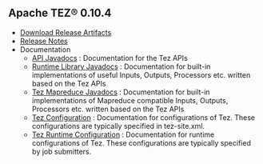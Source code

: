 <!--
   Licensed to the Apache Software Foundation (ASF) under one or more
   contributor license agreements.  See the NOTICE file distributed with
   this work for additional information regarding copyright ownership.
   The ASF licenses this file to You under the Apache License, Version 2.0
   (the "License"); you may not use this file except in compliance with
   the License.  You may obtain a copy of the License at

       http://www.apache.org/licenses/LICENSE-2.0

   Unless required by applicable law or agreed to in writing, software
   distributed under the License is distributed on an "AS IS" BASIS,
   WITHOUT WARRANTIES OR CONDITIONS OF ANY KIND, either express or implied.
   See the License for the specific language governing permissions and
   limitations under the License.
-->

<head><title>Apache TEZ&reg; 0.10.4</title></head>

Apache TEZ&reg; 0.10.4
----------------------

- [Download Release Artifacts](http://www.apache.org/dyn/closer.lua/tez/0.10.4/)
- [Release Notes](0.10.4/release-notes.txt)
- Documentation
    - [API Javadocs](0.10.4/tez-api-javadocs/index.html) : Documentation for the Tez APIs
    - [Runtime Library Javadocs](0.10.4/tez-runtime-library-javadocs/index.html) : Documentation for built-in implementations of useful Inputs, Outputs, Processors etc. written based on the Tez APIs
    - [Tez Mapreduce Javadocs](0.10.4/tez-mapreduce-javadocs/index.html) : Documentation for built-in implementations of Mapreduce compatible Inputs, Outputs, Processors etc. written based on the Tez APIs
    - [Tez Configuration](0.10.4/tez-api-javadocs/configs/TezConfiguration.html) : Documentation for configurations of Tez. These configurations are typically specified in tez-site.xml.
    - [Tez Runtime Configuration](0.10.4/tez-runtime-library-javadocs/configs/TezRuntimeConfiguration.html) : Documentation for runtime configurations of Tez. These configurations are typically specified by job submitters.
